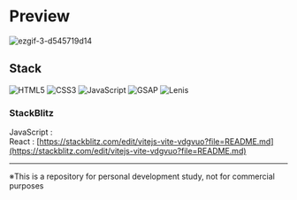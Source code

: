 # Preview
![ezgif-3-d545719d14](https://github.com/user-attachments/assets/d43d3cc2-e95f-41f9-ba85-44a6f8612d04)

## Stack

![HTML5](https://img.shields.io/badge/html5-%23E34F26.svg?style=for-the-badge&logo=html5&logoColor=white)
![CSS3](https://img.shields.io/badge/css3-%231572B6.svg?style=for-the-badge&logo=css3&logoColor=white)
![JavaScript](https://img.shields.io/badge/javascript-%23323330.svg?style=for-the-badge&logo=javascript&logoColor=%23F7DF1E)
![GSAP](https://img.shields.io/badge/GSAP-%2398D41C?style=for-the-badge&logo=greensock)
![Lenis](https://img.shields.io/badge/Lenis-f48d96?style=for-the-badge)

### StackBlitz

JavaScript : []() \
React : [https://stackblitz.com/edit/vitejs-vite-vdgvuo?file=README.md](https://stackblitz.com/edit/vitejs-vite-vdgvuo?file=README.md)

---

※This is a repository for personal development study, not for commercial purposes
